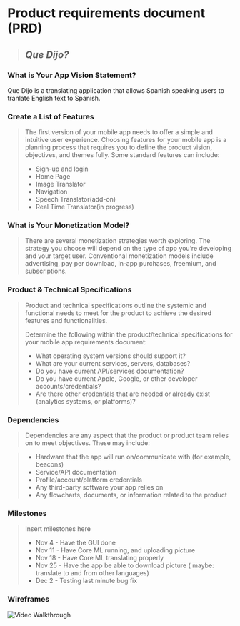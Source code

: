 # Product requirements document (PRD)

> ## *Que Dijo?*



### What is Your App Vision Statement?

Que Dijo is a translating application that allows Spanish speaking users to tranlate English text to Spanish.



### Create a List of Features
> The first version of your mobile app needs to offer a simple and intuitive user experience. Choosing features for your mobile app is a planning process that requires you to define the product vision, objectives, and themes fully. Some standard features can include:
> * Sign-up and login
> * Home Page
> * Image Translator
> * Navigation
> * Speech Translator(add-on)
> * Real Time Translator(in progress)
>

### What is Your Monetization Model?
> There are several monetization strategies worth exploring. The strategy you choose will depend on the type of app you’re developing and your target user. Conventional monetization models include advertising, pay per download, in-app purchases, freemium, and subscriptions.
> 

### Product & Technical Specifications
> Product and technical specifications outline the systemic and functional needs to meet for the product to achieve the desired features and functionalities.
> 
> 
> Determine the following within the product/technical specifications for your mobile app requirements document:
> * What operating system versions should support it?
> * What are your current services, servers, databases?
> * Do you have current API/services documentation?
> * Do you have current Apple, Google, or other developer accounts/credentials?
> * Are there other credentials that are needed or already exist (analytics systems, or platforms)?

### Dependencies
> Dependencies are any aspect that the product or product team relies on to meet objectives.
> These may include:
> 

> * Hardware that the app will run on/communicate with (for example, beacons)
> * Service/API documentation
> * Profile/account/platform credentials
> * Any third-party software your app relies on
> * Any flowcharts, documents, or information related to the product


### Milestones
> Insert milestones here
> 
> * Nov 4 - Have the GUI done
> * Nov 11 - Have Core ML running, and uploading picture
> * Nov 18 - Have Core ML translating properly
> * Nov 25 - Have the app be able to download picture ( maybe: translate to and from other languages)
> * Dec 2 - Testing last minute bug fix

### Wireframes 
<img src='https://ibb.co/yQ1Qx2d' title='Video Walkthrough' width='' alt='Video Walkthrough' />
